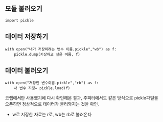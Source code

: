 ##  모듈 불러오기 
``` import pickle ```

## 데이터 저장하기 
```
with open("내가 저장하려는 변수 이름.pickle","wb") as f:
    pickle.dump(저장하고 싶은 이름, f)
```

## 데이터 불러오기 
```
with open("저장한 변수이름.pickle","rb") as f:
    새 변수 지정= pickle.load(f)
```

코랩에서만 사용했기에 다시 확인해본 결과, 주피터에서도 같은 방식으로 pickle파일을 오픈하면 정상적으로 데이터가 불러와지는 것을 확인.
+ w로 저장한 자료는 r로, wb는 rb로 불러온다 
